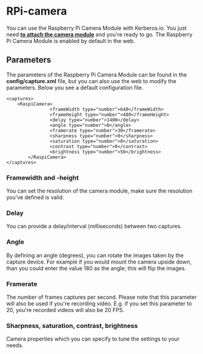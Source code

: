 # RPi-camera

You can use the Raspberry Pi Camera Module with Kerberos.io. You just need [**to attach the camera module**](https://www.raspberrypi.org/help/camera-module-setup/) and you're ready to go. The Raspberry Pi Camera Module is enabled by default in the web.

## Parameters

The parameters of the Raspberry Pi Camera Module can be found in the **config/capture.xml** file, but you can also use the web to modify the parameters. Below you see a default configuration file.

	<captures>
	    <RaspiCamera>
					<frameWidth type="number">640</frameWidth>
					<frameHeight type="number">480</frameHeight>
					<delay type="number">1400</delay>
					<angle type="number">0</angle>
					<framerate type="number">30</framerate>
					<sharpness type="number">0</sharpness>
					<saturation type="number">0</saturation>
					<contrast type="number">0</contrast>
					<brightness type="number">50</brightness>
			</RaspiCamera>
	</captures>

### Framewidth and -height

You can set the resolution of the camera module, make sure the resolution you've defined is valid.

### Delay

You can provide a delay/interval (milliseconds) between two captures.

### Angle

By defining an angle (degrees), you can rotate the images taken by the capture device. For example if you would mount the camera upside down, than you could enter the value 180 as the angle; this will flip the images.

### Framerate

The number of frames captures per second. Please note that this parameter will also be used if you're recording video. E.g. if you set this parameter to 20, you're recorded videos will also be 20 FPS.

### Sharpness, saturation, contrast, brightness

Camera properties which you can specify to tune the settings to your needs.
